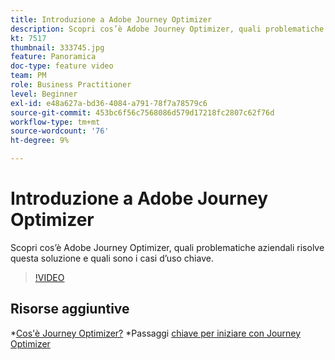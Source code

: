 ```yaml
---
title: Introduzione a Adobe Journey Optimizer
description: Scopri cos’è Adobe Journey Optimizer, quali problematiche aziendali risolve questa soluzione e quali sono i casi d’uso chiave.
kt: 7517
thumbnail: 333745.jpg
feature: Panoramica
doc-type: feature video
team: PM
role: Business Practitioner
level: Beginner
exl-id: e48a627a-bd36-4084-a791-78f7a78579c6
source-git-commit: 453bc6f56c7568086d579d17218fc2807c62f76d
workflow-type: tm+mt
source-wordcount: '76'
ht-degree: 9%

---
```


# Introduzione a Adobe Journey Optimizer

Scopri cos’è Adobe Journey Optimizer, quali problematiche aziendali risolve questa soluzione e quali sono i casi d’uso chiave.

>[!VIDEO](https://video.tv.adobe.com/v/333745?quality=12)

## Risorse aggiuntive

*[Cos&#39;è Journey Optimizer?](https://experienceleague.adobe.com/docs/journey-optimizer/using/get-started/get-started.html)
*Passaggi [chiave per iniziare con Journey Optimizer](https://experienceleague.adobe.com/docs/journey-optimizer/using/get-started/quick-start.html)
